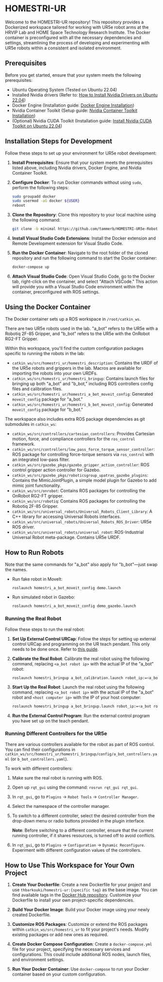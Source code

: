 # HOMESTRI-UR

Welcome to the HOMESTRI-UR repository! This repository provides a Dockerized workspace tailored for working with UR5e robot arms at the HRVIP Lab and HOME Space Technology Research Institute. The Docker container is preconfigured with all the necessary dependencies and settings, streamlining the process of developing and experimenting with UR5e robots within a consistent and isolated environment.

## Prerequisites

Before you get started, ensure that your system meets the following prerequisites:

- Ubuntu Operating System (Tested on Ubuntu 22.04)
- Installed Nvidia drivers (Refer to: [How to Install Nvidia Drivers on Ubuntu 22.04](https://linuxconfig.org/how-to-install-the-nvidia-drivers-on-ubuntu-22-04))
- Docker Engine (Installation guide: [Docker Engine Installation](https://docs.docker.com/engine/install/ubuntu/))
- Nvidia Container Toolkit (Setup guide: [Nvidia Container Toolkit Installation](https://docs.nvidia.com/datacenter/cloud-native/container-toolkit/latest/install-guide.html#setting-up-nvidia-container-toolkit))
- (Optional) Nvidia CUDA Toolkit (Installation guide: [Install Nvidia CUDA Toolkit on Ubuntu 22.04](https://installati.one/install-nvidia-cuda-toolkit-ubuntu-22-04/))

## Installation Steps for Development

Follow these steps to set up your environment for UR5e robot development:

1. **Install Prerequisites**: Ensure that your system meets the prerequisites listed above, including Nvidia drivers, Docker Engine, and Nvidia Container Toolkit.

2. **Configure Docker**: To run Docker commands without using `sudo`, perform the following steps:

    ```bash
    sudo groupadd docker
    sudo usermod -aG docker ${USER}
    reboot
    ```

3. **Clone the Repository**: Clone this repository to your local machine using the following command:

    ```bash
    git clone -b minimal https://github.com/tammerb/HOMESTRI-UR5e-Robotiq2f85.git
    ```

4. **Install Visual Studio Code Extensions**: Install the Docker extension and Remote Development extension for Visual Studio Code.

5. **Run the Docker Container**: Navigate to the root folder of the cloned repository and run the following command to start the Docker container:

    ```bash
    docker-compose up
    ```

6. **Attach Visual Studio Code**: Open Visual Studio Code, go to the Docker tab, right-click on the container, and select "Attach VSCode." This action will provide you with a Visual Studio Code environment within the container, preconfigured with ROS settings.

## Using the Docker Container

The Docker container sets up a ROS workspace in `/root/catkin_ws`.

There are two UR5e robots used in the lab. "a_bot" refers to the UR5e with a Robotiq 2F-85 Gripper, and "b_bot" refers to the UR5e with the OnRobot RG2-FT Gripper.

Within this workspace, you'll find the custom configuration packages specific to running the robots in the lab:

- `catkin_ws/src/homestri_ur/homestri_description`: Contains the URDF of the UR5e robots and grippers in the lab. Macros are available for importing the robots into your own URDFs.
- `catkin_ws/src/homestri_ur/homestri_bringup`: Contains launch files for bringing up both "a_bot" and "b_bot," including ROS controllers config files and calibration files.
- `catkin_ws/src/homestri_ur/homestri_a_bot_moveit_config`: Generated `moveit_config` package for "a_bot."
- `catkin_ws/src/homestri_ur/homestri_b_bot_moveit_config`: Generated `moveit_config` package for "b_bot."

The workspace also includes extra ROS package dependencies as git submodules in `catkin_ws`:

- `catkin_ws/src/controllers/cartesian_controllers`: Provides Cartesian motion, force, and compliance controllers for the `ros_control` framework.
- `catkin_ws/src/controllers/low_pass_force_torque_sensor_controller`: ROS package for controlling force-torque sensors via `ros_control` with an integrated low-pass filter.
- `catkin_ws/src/gazebo_pkgs/gazebo_gripper_action_controller`: ROS control gripper action controller for Gazebo.
- `catkin_ws/src/gazebo_pkgs/roboticsgroup_upatras_gazebo_plugins`: Contains the MimicJointPlugin, a simple model plugin for Gazebo to add mimic joint functionality.
- `catkin_ws/src/onrobot`: Contains ROS packages for controlling the OnRobot RG2-FT gripper.
- `catkin_ws/src/robotiq`: Contains ROS packages for controlling the Robotiq 2F-85 Gripper.
- `catkin_ws/src/universal_robots/Universal_Robots_Client_Library`: A C++ library for accessing Universal Robots interfaces.
- `catkin_ws/src/universal_robots/Universal_Robots_ROS_Driver`: UR5e ROS driver.
- `catkin_ws/src/universal_robots/universal_robot`: ROS-Industrial Universal Robot meta-package. Contains UR5e URDF.

## How to Run Robots

Note that the same commands for "a_bot" also apply for "b_bot"—just swap the names.

- Run fake robot in MoveIt: 
    ```bash
    roslaunch homestri_a_bot_moveit_config demo.launch
    ````

- Run simulated robot in Gazebo: 
    ```bash
    roslaunch homestri_a_bot_moveit_config demo_gazebo.launch
    ````

### Running the Real Robot

Follow these steps to run the real robot:

1. **Set Up External Control URCap**: Follow the steps for setting up external control URCap and programming on the UR teach pendant. This only needs to be done once. Refer to [this guide](https://github.com/UniversalRobots/Universal_Robots_ExternalControl_URCap).

2. **Calibrate the Real Robot**: Calibrate the real robot using the following command, replacing `<a_bot robot ip>` with the actual IP of the "a_bot" robot: 
    ```bash
    roslaunch homestri_bringup a_bot_calibration.launch robot_ip:=<a_bot robot ip>
    ```

3. **Start Up the Real Robot**: Launch the real robot using the following command, replacing `<a_bot robot ip>` with the actual IP of the "a_bot" robot and `<host computer ip>` with the IP of your host computer: 
    ```bash
    roslaunch homestri_bringup a_bot_bringup.launch robot_ip:=<a_bot robot ip> reverse_ip:=<host computer ip>
    ```

4. **Run the External Control Program**: Run the external control program you have set up on the teach pendant.

### Running Different Controllers for the UR5e

There are various controllers available for the robot as part of ROS control. You can find their configurations in `catkin_ws/src/homestri_ur/homestri_bringup/config/a_bot_controllers.yaml` (or `b_bot_controllers.yaml`).

To work with different controllers:

1. Make sure the real robot is running with ROS.

2. Open up `rqt_gui` using the command: `rosrun rqt_gui rqt_gui`.

3. In `rqt_gui`, go to `Plugins` -> `Robot Tools` -> `Controller Manager`.

4. Select the namespace of the controller manager.

5. To switch to a different controller, select the desired controller from the drop-down menu or radio buttons provided in the plugin interface.

   **Note**: Before switching to a different controller, ensure that the current running controller, if it shares resources, is turned off to avoid conflicts.

6. In `rqt_gui`, go to `Plugins` -> `Configuration` -> `Dynamic Reconfigure`. Experiment with different configuration values of the controllers.

## How to Use This Workspace for Your Own Project

1. **Create Your Dockerfile**: Create a new Dockerfile for your project and use `thbarkouki/homestri-ur:{specific tag}` as the base image. You can find available tags in the [Docker Hub repository](https://hub.docker.com/r/thbarkouki/homestri-ur/tags). Customize your Dockerfile to install your own project-specific dependencies.

2. **Build Your Docker Image**: Build your Docker image using your newly created Dockerfile.

3. **Customize ROS Packages**: Customize or extend the ROS packages within `catkin_ws/src/homestri_ur` to fit your project's needs. Modify existing packages or add new ones as required.

4. **Create Docker Compose Configuration**: Create a `docker-compose.yml` file for your project, specifying the necessary services and configurations. This could include additional ROS nodes, launch files, and environment settings.

5. **Run Your Docker Container**: Use `docker-compose` to run your Docker container based on your custom configuration.
